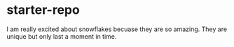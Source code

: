# starter-repo

I am really excited about snowflakes becuase they are so amazing. They are unique but only last a moment in time.
